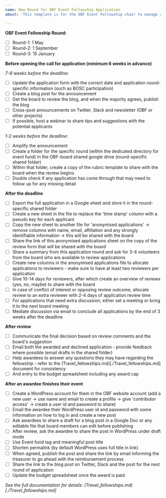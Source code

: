 ```yaml
---
name: New Round for OBF Event Fellowship Application
about: 'This template is for the OBF Event Fellowship chair to manage a new application round'

---
```


**OBF Event Fellowship Round:**

- [ ] Round-1: 1 May
- [ ] Round-2: 1 September
- [ ] Round-3: 15 January

**Before opening the call for application (minimum 6 weeks in advance)**

*7-8 weeks before the deadline:*
- [ ] Update the application form with the correct date and application round-specific information (such as BOSC participation)
- [ ] Create a blog post for the announcement
- [ ] Get the board to review the blog, and when the majority agrees, publish the blog
- [ ] Cross-post announcements on Twitter, Slack and newsletter (OBF or other projects)
- [ ] If possible, host a webinar to share tips and suggestions with the potential applicants

*1-2 weeks before the deadline:*
- [ ] Amplify the announcement
- [ ] Create a folder for the specific round (within the dedicated directory for event fund) in the OBF-board shared google drive (round-specific shared folder)
- [ ] Within that folder, create a copy of the rubric template to share with the board when the review begins
- [ ] Double check if any application has come through that may need to follow up for any missing detail

**After the deadline**

- [ ] Export the full application in a Google sheet and store it in the round-specific shared folder
- [ ] Create a new sheet in the file to replace the 'time stamp' column with a pseudo key for each applicant
- [ ] Copy the new sheet to another file for 'anonymised applications' -> remove columns with name, email, affiliation and any strongly identifiable information -> this will be shared with the board
- [ ] Share the link of this anonymised applications sheet on the copy of the review form that will be shared with the board
- [ ] Share a summary from this application round and ask for 3-4 volunteers from the board who are available to review applications
- [ ] Create new columns in the anonymised applications file to allocate applications to reviewers - make sure to have at least two reviewers per application
- [ ] Give 10-14 days for reviewers, after which create an overview of reviews (yes, no, maybe) to share with the board
- [ ] In case of conflict of interest or opposing review outcome, allocate review to an extra reviewer with 2-4 days of application review time
- [ ] For applications that need extra discussion, either set a meeting or bring it to the next board meeting
- [ ] Mediate discussion via email to conclude all applications by the end of 3 weeks after the deadline

**After review**

- [ ] Communicate the final decision based on review comments and the board's suggestion
- [ ] Email both the awarded and declined application - provide feedback where possible (email drafts in the shared folder)
- [ ] Help awardees to answer any questions they may have regarding the fellowship - refer to the (Travel_fellowships.md)[./Travel_fellowships.md] document for consistency
- [ ] And entry to the budget spreadsheet including any award cap

**After an awardee finishes their event**

- [ ] Create a WordPress account for them in the OBF website account (add a new user -> use name and email to create a profile -> give 'contributor access' -> create a user id and password to share)
- [ ] Email the awardee their WordPress user id and password with some information on how to log in and create a new post
- [ ] Ask awardees to share a draft for a blog post in a Google Doc or any editable file that board members can edit before publishing
- [ ] After review, ask the awardee to share the post in WordPress under draft mode
- [ ] Use Event fund tag and meaningful post title
- [ ] Shorten permalink (by default WordPress uses full title in link)
- [ ] When agreed, publish the post and share the link by email informing the treasurer to go ahead with the reimbursement process
- [ ] Share the link to the blog post on Twitter, Slack and the post for the next round of application
- [ ] Update the budget spreadsheet once the award is paid

*See the full documentation for details: (Travel_fellowships.md)[./Travel_fellowships.md]*
